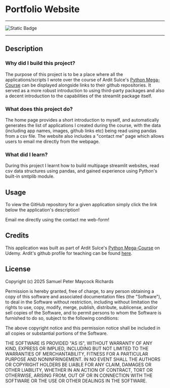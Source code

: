 # Portfolio Website

---

![Static Badge](https://img.shields.io/badge/Languages-Python-blue)

---
## Description

### Why did I build this project?
The purpose of this project is to be a place where all the applications/scripts I wrote over the course of Ardit Sulce's [Python Mega-Course](https://www.udemy.com/course/the-python-mega-course/) can be displayed alongside links to their github repositories. It served as a more robust introduction to using third-party packages and also a decent introduction to the capabilities of the streamlit package itself.
### What does this project do?
The home page provides a short introduction to myself, and automatically generates the list of applications I created during the course, with the data (including app names, images, github links etc) being read using pandas from a csv file. The website also includes a "contact me" page which allows users to email me directly from the webpage.
### What did I learn?
During this project I learnt how to build multipage streamlit websites, read csv data structures using pandas, and gained experience using Python's built-in smtplib module.

## Usage

To view the GitHub repository for a given application simply click the link below the application's description!

<!-- ![alt text](assets/images/homepage.png) -->

Email me directly using the contact me web-form!

<!-- ![alt text](assets/images/homepage.png) -->

## Credits

This application was built as part of Ardit Sulce's [Python Mega-Course](https://www.udemy.com/course/the-python-mega-course/) on Udemy. Ardit's github profile for teaching can be found [here](https://github.com/arditsulceteaching).

## License

Copyright (c) 2025 Samuel Peter Maycock Richards

Permission is hereby granted, free of charge, to any person obtaining a copy
of this software and associated documentation files (the "Software"), to deal
in the Software without restriction, including without limitation the rights
to use, copy, modify, merge, publish, distribute, sublicense, and/or sell
copies of the Software, and to permit persons to whom the Software is
furnished to do so, subject to the following conditions:

The above copyright notice and this permission notice shall be included in all
copies or substantial portions of the Software.

THE SOFTWARE IS PROVIDED "AS IS", WITHOUT WARRANTY OF ANY KIND, EXPRESS OR
IMPLIED, INCLUDING BUT NOT LIMITED TO THE WARRANTIES OF MERCHANTABILITY,
FITNESS FOR A PARTICULAR PURPOSE AND NONINFRINGEMENT. IN NO EVENT SHALL THE
AUTHORS OR COPYRIGHT HOLDERS BE LIABLE FOR ANY CLAIM, DAMAGES OR OTHER
LIABILITY, WHETHER IN AN ACTION OF CONTRACT, TORT OR OTHERWISE, ARISING FROM,
OUT OF OR IN CONNECTION WITH THE SOFTWARE OR THE USE OR OTHER DEALINGS IN THE
SOFTWARE.